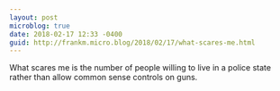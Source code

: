 ```yaml
---
layout: post
microblog: true
date: 2018-02-17 12:33 -0400
guid: http://frankm.micro.blog/2018/02/17/what-scares-me.html
---
```

What scares me is the number of people willing to live in a police state rather than allow common sense controls on guns. 
